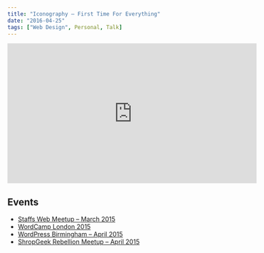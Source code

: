 ```yaml
---
title: "Iconography – First Time For Everything"
date: "2016-04-25"
tags: ["Web Design", Personal, Talk]
---
```


<div class="media-embed media-embed--43"><iframe width="560" height="315" src="https://speakerdeck.com/player/30e420a5a6b94620964fe2d052fb72f6" frameborder="0" allowfullscreen></iframe></div>

## Events

- [Staffs Web Meetup – March 2015](http://lanyrd.com/2015/staffs-web-meetup-march/)
- [WordCamp London 2015](https://2015.london.wordcamp.org/session/lightning-talks-design/)
- [WordPress Birmingham – April 2015](http://www.meetup.com/BirminghamWordPress/events/221145301/)
- [ShropGeek Rebellion Meetup – April 2015](http://www.shropgeek.co.uk/events/rebellion-11/)
